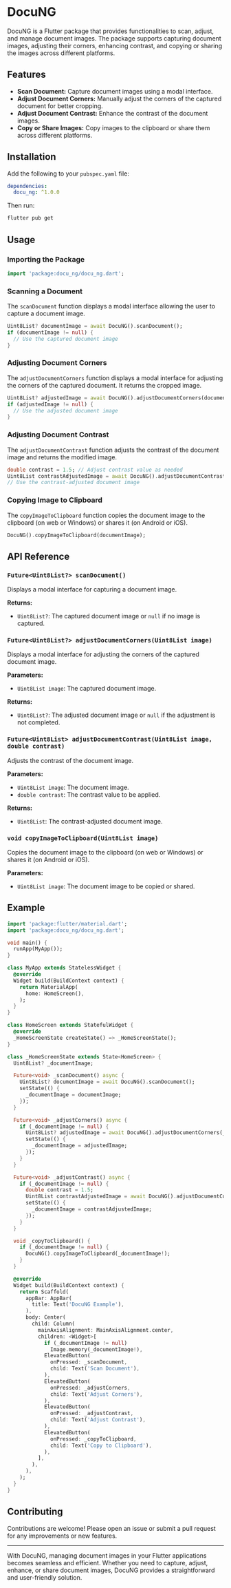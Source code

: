 # DocuNG

DocuNG is a Flutter package that provides functionalities to scan, adjust, and manage document images. The package supports capturing document images, adjusting their corners, enhancing contrast, and copying or sharing the images across different platforms. 

## Features

- **Scan Document:** Capture document images using a modal interface.
- **Adjust Document Corners:** Manually adjust the corners of the captured document for better cropping.
- **Adjust Document Contrast:** Enhance the contrast of the document images.
- **Copy or Share Images:** Copy images to the clipboard or share them across different platforms.

## Installation

Add the following to your `pubspec.yaml` file:

```yaml
dependencies:
  docu_ng: ^1.0.0
```

Then run:

```sh
flutter pub get
```

## Usage

### Importing the Package

```dart
import 'package:docu_ng/docu_ng.dart';
```

### Scanning a Document

The `scanDocument` function displays a modal interface allowing the user to capture a document image.

```dart
Uint8List? documentImage = await DocuNG().scanDocument();
if (documentImage != null) {
  // Use the captured document image
}
```

### Adjusting Document Corners

The `adjustDocumentCorners` function displays a modal interface for adjusting the corners of the captured document. It returns the cropped image.

```dart
Uint8List? adjustedImage = await DocuNG().adjustDocumentCorners(documentImage);
if (adjustedImage != null) {
  // Use the adjusted document image
}
```

### Adjusting Document Contrast

The `adjustDocumentContrast` function adjusts the contrast of the document image and returns the modified image.

```dart
double contrast = 1.5; // Adjust contrast value as needed
Uint8List contrastAdjustedImage = await DocuNG().adjustDocumentContrast(documentImage, contrast);
// Use the contrast-adjusted document image
```

### Copying Image to Clipboard

The `copyImageToClipboard` function copies the document image to the clipboard (on web or Windows) or shares it (on Android or iOS).

```dart
DocuNG().copyImageToClipboard(documentImage);
```

## API Reference

### `Future<Uint8List?> scanDocument()`

Displays a modal interface for capturing a document image.

**Returns:** 
- `Uint8List?`: The captured document image or `null` if no image is captured.

### `Future<Uint8List?> adjustDocumentCorners(Uint8List image)`

Displays a modal interface for adjusting the corners of the captured document image.

**Parameters:** 
- `Uint8List image`: The captured document image.

**Returns:** 
- `Uint8List?`: The adjusted document image or `null` if the adjustment is not completed.

### `Future<Uint8List> adjustDocumentContrast(Uint8List image, double contrast)`

Adjusts the contrast of the document image.

**Parameters:** 
- `Uint8List image`: The document image.
- `double contrast`: The contrast value to be applied.

**Returns:** 
- `Uint8List`: The contrast-adjusted document image.

### `void copyImageToClipboard(Uint8List image)`

Copies the document image to the clipboard (on web or Windows) or shares it (on Android or iOS).

**Parameters:** 
- `Uint8List image`: The document image to be copied or shared.

## Example

```dart
import 'package:flutter/material.dart';
import 'package:docu_ng/docu_ng.dart';

void main() {
  runApp(MyApp());
}

class MyApp extends StatelessWidget {
  @override
  Widget build(BuildContext context) {
    return MaterialApp(
      home: HomeScreen(),
    );
  }
}

class HomeScreen extends StatefulWidget {
  @override
  _HomeScreenState createState() => _HomeScreenState();
}

class _HomeScreenState extends State<HomeScreen> {
  Uint8List? _documentImage;

  Future<void> _scanDocument() async {
    Uint8List? documentImage = await DocuNG().scanDocument();
    setState(() {
      _documentImage = documentImage;
    });
  }

  Future<void> _adjustCorners() async {
    if (_documentImage != null) {
      Uint8List? adjustedImage = await DocuNG().adjustDocumentCorners(_documentImage!);
      setState(() {
        _documentImage = adjustedImage;
      });
    }
  }

  Future<void> _adjustContrast() async {
    if (_documentImage != null) {
      double contrast = 1.5;
      Uint8List contrastAdjustedImage = await DocuNG().adjustDocumentContrast(_documentImage!, contrast);
      setState(() {
        _documentImage = contrastAdjustedImage;
      });
    }
  }

  void _copyToClipboard() {
    if (_documentImage != null) {
      DocuNG().copyImageToClipboard(_documentImage!);
    }
  }

  @override
  Widget build(BuildContext context) {
    return Scaffold(
      appBar: AppBar(
        title: Text('DocuNG Example'),
      ),
      body: Center(
        child: Column(
          mainAxisAlignment: MainAxisAlignment.center,
          children: <Widget>[
            if (_documentImage != null)
              Image.memory(_documentImage!),
            ElevatedButton(
              onPressed: _scanDocument,
              child: Text('Scan Document'),
            ),
            ElevatedButton(
              onPressed: _adjustCorners,
              child: Text('Adjust Corners'),
            ),
            ElevatedButton(
              onPressed: _adjustContrast,
              child: Text('Adjust Contrast'),
            ),
            ElevatedButton(
              onPressed: _copyToClipboard,
              child: Text('Copy to Clipboard'),
            ),
          ],
        ),
      ),
    );
  }
}
```

## Contributing

Contributions are welcome! Please open an issue or submit a pull request for any improvements or new features.

---

With DocuNG, managing document images in your Flutter applications becomes seamless and efficient. Whether you need to capture, adjust, enhance, or share document images, DocuNG provides a straightforward and user-friendly solution.